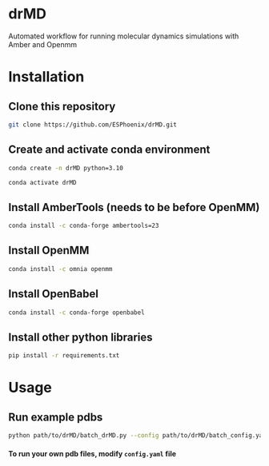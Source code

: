 # drMD
Automated workflow for running molecular dynamics simulations with Amber and Openmm

# Installation
## Clone this repository
```bash
git clone https://github.com/ESPhoenix/drMD.git
```
## Create and activate conda environment
```bash
conda create -n drMD python=3.10
```
```bash
conda activate drMD
```
## Install AmberTools (needs to be before OpenMM)
```bash
conda install -c conda-forge ambertools=23
``` 
## Install OpenMM
```bash
conda install -c omnia openmm
``` 
## Install OpenBabel
```bash
conda install -c conda-forge openbabel
```

## Install other python libraries
```bash
pip install -r requirements.txt
```

# Usage
## Run example pdbs
```bash
python path/to/drMD/batch_drMD.py --config path/to/drMD/batch_config.yaml
```
#### To run your own pdb files, modify `config.yaml` file 